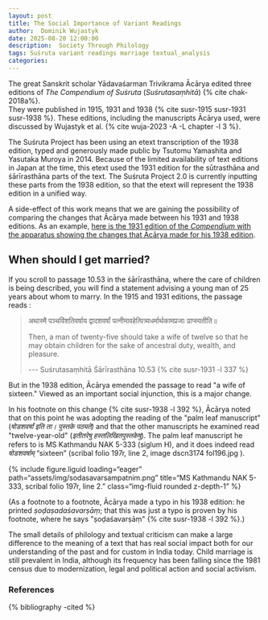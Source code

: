 ```yaml
---
layout: post
title: The Social Importance of Variant Readings
author:  Dominik Wujastyk
date: 2025-08-20 12:00:00
description:  Society Through Philology
tags: Suśruta variant readings marriage textual_analysis
categories: 
---
```


The great Sanskrit scholar Yādavaśarman Trivikrama Ācārya edited three editions of *The Compendium of Suśruta* (*Suśrutasaṃhitā*) {% cite chak-2018a%}.  
They were published in 1915, 1931 and 1938 {% cite susr-1915 susr-1931 susr-1938 %}.  These editions, including the manuscripts Ācārya used, were discussed by Wujastyk et al. {% cite wuja-2023 -A -L chapter -l 3 %}. 

The Suśruta Project has been using an etext transcription of the 1938 edition, typed and generously made public by Tsutomu Yamashita and Yasutaka Muroya in 2014.  Because of the limited availability of text editions in Japan at the time, this etext used the 1931 edition for the sūtrasthāna and śārīrasthāna parts of the text.  The Suśruta Project 2.0 is currently inputting these parts from the 1938 edition, so that the etext will represent the 1938 edition in a unified way.

A side-effect of this work means that we are gaining the possibility of comparing the changes that Ācārya made between his 1931 and 1938 editions.  As an example, [here is the 1931 edition of the *Compendium* with the apparatus showing the changes that Ācārya made for his 1938 edition](https://saktumiva.org/wiki/wujastyk/susrutasamhita/03-su.sa/03-za-vulgate-1931?upama_ver=i4l46viq17).

## When should I get married?

If you scroll to passage 10.53 in the śārīrasthāna, where the care of children is being described, you will find a statement advising a young man of 25 years about whom to marry.  In the 1915 and 1931 editions, the passage reads :

> अथास्मै पञ्चविंशतिवर्षाय द्वादशवर्षां पत्नीमावहेत्पित्र्यधर्मार्थकामप्रजाः प्राप्स्यतीति॥ 
>
> Then, a man of twenty-five should take a wife of twelve so that he may obtain children for the sake of ancestral duty, wealth, and pleasure.
>
> --- Suśrutasaṃhitā Śārīrasthāna 10.53 {% cite susr-1931 -l 337 %}

But in the 1938 edition, Ācārya emended the passage to read "a wife of sixteen."  Viewed as an important social injunction, this is a major change.

In his footnote on this change {% cite susr-1938 -l 392 %}, Ācārya noted that on this point he was adopting the reading of the "palm leaf manuscript" (*षोडशवर्षां इति ता। पुस्तके पठ्यते)* and that the other manuscripts he examined read "twelve-year-old"  (*इतीतरेषु हस्तलिखितपुस्तकेषु*).  The palm leaf manuscript he refers to is MS Kathmandu NAK 5-333 (siglum H), and it does indeed read *षोडशवर्षाम्* “sixteen” (scribal folio 197r, line 2, image dscn3174 fol196.jpg ). 

{% include figure.liguid loading=“eager” path=“assets/img/sodasavarsampatnim.png” title=“MS Kathmandu NAK 5-333, scribal folio 197r, line 2.” class=“img-fluid rounded z-depth-1” %}

(As a footnote to a footnote, Ācārya made a typo in his 1938 edition: he printed *ṣoḍaṣadaśavarṣāṃ*; that this was just a typo is proven by his footnote, where he says "ṣoḍaśavarṣāṃ" {% cite susr-1938 -l 392 %}.)

The small details of philology and textual criticism can make a large difference to the meaning of a text that has real social impact both for our understanding of the past and for custom in India today.  Child marriage is still prevalent in India, although its frequency has been falling since the 1981 census due to modernization, legal and political action and social activism. 

### References

{% bibliography -cited  %}

